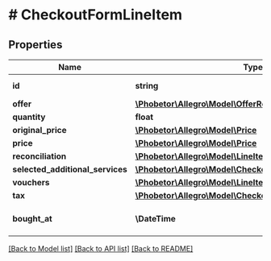 # # CheckoutFormLineItem

## Properties

Name | Type | Description | Notes
------------ | ------------- | ------------- | -------------
**id** | **string** | Line item identifier |
**offer** | [**\Phobetor\Allegro\Model\OfferReference**](OfferReference.md) |  |
**quantity** | **float** | quantity |
**original_price** | [**\Phobetor\Allegro\Model\Price**](Price.md) |  |
**price** | [**\Phobetor\Allegro\Model\Price**](Price.md) |  |
**reconciliation** | [**\Phobetor\Allegro\Model\LineItemReconciliation**](LineItemReconciliation.md) |  | [optional]
**selected_additional_services** | [**\Phobetor\Allegro\Model\CheckoutFormAdditionalService[]**](CheckoutFormAdditionalService.md) |  | [optional]
**vouchers** | [**\Phobetor\Allegro\Model\LineItemVoucher[]**](LineItemVoucher.md) |  | [optional]
**tax** | [**\Phobetor\Allegro\Model\CheckoutFormLineItemTax**](CheckoutFormLineItemTax.md) |  | [optional]
**bought_at** | **\DateTime** | ISO date when offer was bought | [optional]

[[Back to Model list]](../../README.md#models) [[Back to API list]](../../README.md#endpoints) [[Back to README]](../../README.md)
